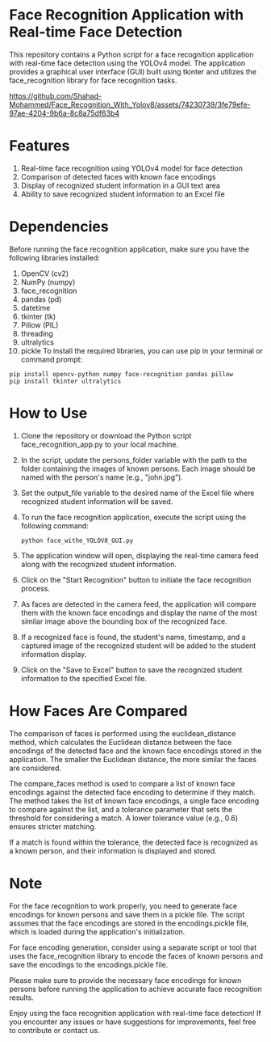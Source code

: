 # Face Recognition Application with Real-time Face Detection

This repository contains a Python script for a face recognition application with real-time face detection using the YOLOv4 model. The application provides a graphical user interface (GUI) built using tkinter and utilizes the face_recognition library for face recognition tasks.



https://github.com/Shahad-Mohammed/Face_Recognition_With_Yolov8/assets/74230739/3fe79efe-97ae-4204-9b6a-8c8a75df63b4


# Features
  1. Real-time face recognition using YOLOv4 model for face detection
  2. Comparison of detected faces with known face encodings
  3. Display of recognized student information in a GUI text area
  4. Ability to save recognized student information to an Excel file

# Dependencies
  Before running the face recognition application, make sure you have the following libraries installed:

  1. OpenCV (cv2)
  2. NumPy (numpy)
  3. face_recognition
  4. pandas (pd)
  5. datetime
  6. tkinter (tk)
  7. Pillow (PIL)
  8. threading
  9. ultralytics
  10. pickle
  To install the required libraries, you can use pip in your terminal or command prompt:

    pip install opencv-python numpy face-recognition pandas pillow
    pip install tkinter ultralytics

# How to Use
  1. Clone the repository or download the Python script face_recognition_app.py to your local machine.

  2. In the script, update the persons_folder variable with the path to the folder containing the images of known persons. Each image should be named with the person's name (e.g., "john.jpg").

  3. Set the output_file variable to the desired name of the Excel file where recognized student information will be saved.

  4. To run the face recognition application, execute the script using the following command:

         python face_withe_YOLOV8_GUI.py
  5. The application window will open, displaying the real-time camera feed along with the recognized student information.

  6. Click on the "Start Recognition" button to initiate the face recognition process.

  7. As faces are detected in the camera feed, the application will compare them with the known face encodings and display the name of the most similar image above the bounding box of the recognized face.

  8. If a recognized face is found, the student's name, timestamp, and a captured image of the recognized student will be added to the student information display.

  9. Click on the "Save to Excel" button to save the recognized student information to the specified Excel file.

# How Faces Are Compared
  The comparison of faces is performed using the euclidean_distance method, which calculates the Euclidean distance between the face encodings of the detected face and the known face encodings stored in the application. The smaller the Euclidean distance, the more similar the faces are considered.
  
  The compare_faces method is used to compare a list of known face encodings against the detected face encoding to determine if they match. The method takes the list of known face encodings, a single face encoding to compare against the list, and a tolerance parameter that sets the threshold for considering a match. A lower tolerance value (e.g., 0.6) ensures stricter matching.
  
  If a match is found within the tolerance, the detected face is recognized as a known person, and their information is displayed and stored.


# Note
  For the face recognition to work properly, you need to generate face encodings for known persons and save them in a pickle file. The script assumes that the face encodings are stored in the encodings.pickle file, which is loaded during the application's initialization.
  
  For face encoding generation, consider using a separate script or tool that uses the face_recognition library to encode the faces of known persons and save the encodings to the encodings.pickle file.
  
  Please make sure to provide the necessary face encodings for known persons before running the application to achieve accurate face recognition results.
  
  Enjoy using the face recognition application with real-time face detection! If you encounter any issues or have suggestions for improvements, feel free to contribute or contact us.
